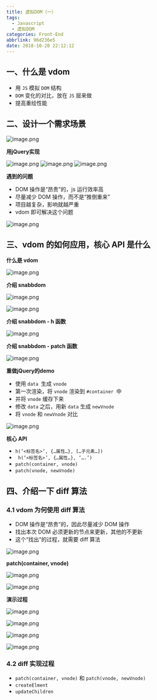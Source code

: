 ```yaml
---
title: 虚拟DOM（一）
tags:
  - Javascript
  - 虚拟DOM
categories: Front-End
abbrlink: 96d236e5
date: 2018-10-20 22:12:12
---
```


## 一、什么是 vdom

- 用 `JS` 模拟 `DOM` 结构
- `DOM` 变化的对比，放在 `JS` 层来做
- 提高重绘性能


## 二、设计一个需求场景

![image.png](https://upload-images.jianshu.io/upload_images/1480597-ecb5ff293ddc8aed.png?imageMogr2/auto-orient/strip%7CimageView2/2/w/1240)

**用jQuery实现**

![image.png](https://upload-images.jianshu.io/upload_images/1480597-68270e52c16db126.png?imageMogr2/auto-orient/strip%7CimageView2/2/w/1240)
![image.png](https://upload-images.jianshu.io/upload_images/1480597-f6538e3e5d70378a.png?imageMogr2/auto-orient/strip%7CimageView2/2/w/1240)
![image.png](https://upload-images.jianshu.io/upload_images/1480597-4245c22334b69ed9.png?imageMogr2/auto-orient/strip%7CimageView2/2/w/1240)

**遇到的问题**

- DOM 操作是“昂贵”的，js 运行效率高
- 尽量减少 DOM 操作，而不是“推倒重来”
- 项目越复杂，影响就越严重
- vdom 即可解决这个问题

![image.png](https://upload-images.jianshu.io/upload_images/1480597-e6482808654c0d90.png?imageMogr2/auto-orient/strip%7CimageView2/2/w/1240)

## 三、vdom 的如何应用，核心 API 是什么

**什么是 vdom**

![image.png](https://upload-images.jianshu.io/upload_images/1480597-cd7999ff2c9f675c.png?imageMogr2/auto-orient/strip%7CimageView2/2/w/1240)

**介绍 snabbdom**


![image.png](https://upload-images.jianshu.io/upload_images/1480597-6315c360edc1b4af.png?imageMogr2/auto-orient/strip%7CimageView2/2/w/1240)

![image.png](https://upload-images.jianshu.io/upload_images/1480597-06a5989e70e0a367.png?imageMogr2/auto-orient/strip%7CimageView2/2/w/1240)

**介绍 snabbdom - h 函数**

![image.png](https://upload-images.jianshu.io/upload_images/1480597-6f5499e3221909fc.png?imageMogr2/auto-orient/strip%7CimageView2/2/w/1240)

**介绍 snabbdom - patch 函数**

![image.png](https://upload-images.jianshu.io/upload_images/1480597-ddd86c5acbcc2c1e.png?imageMogr2/auto-orient/strip%7CimageView2/2/w/1240)


**重做jQuery的demo**

- 使用 `data `生成 `vnode`
- 第一次渲染，将 `vnode` 渲染到 `#container `中
- 并将 `vnode` 缓存下来
- 修改 `data` 之后，用新 `data` 生成 `newVnode`
- 将 `vnode` 和 `newVnode` 对比

![image.png](https://upload-images.jianshu.io/upload_images/1480597-66ffa5d864b85710.png?imageMogr2/auto-orient/strip%7CimageView2/2/w/1240)

**核心 API**

- `h(‘<标签名>’, {…属性…}, […子元素…])`
- ` h(‘<标签名>’, {…属性…}, ‘….’)`
- `patch(container, vnode) `
- `patch(vnode, newVnode) `

## 四、介绍一下 diff 算法

### 4.1 vdom 为何使用 diff 算法

- DOM 操作是“昂贵”的，因此尽量减少 DOM 操作
- 找出本次 DOM 必须更新的节点来更新，其他的不更新
- 这个“找出”的过程，就需要 diff 算法

![image.png](https://upload-images.jianshu.io/upload_images/1480597-20f2d2d895fd2e52.png?imageMogr2/auto-orient/strip%7CimageView2/2/w/1240)

**patch(container, vnode)**

![image.png](https://upload-images.jianshu.io/upload_images/1480597-2f58b6165b164eb8.png?imageMogr2/auto-orient/strip%7CimageView2/2/w/1240)

![image.png](https://upload-images.jianshu.io/upload_images/1480597-58e4ff61b032df41.png?imageMogr2/auto-orient/strip%7CimageView2/2/w/1240)

**演示过程**

![image.png](https://upload-images.jianshu.io/upload_images/1480597-998b7db0afe63fef.png?imageMogr2/auto-orient/strip%7CimageView2/2/w/1240)

![image.png](https://upload-images.jianshu.io/upload_images/1480597-ee8fc075196cdbcd.png?imageMogr2/auto-orient/strip%7CimageView2/2/w/1240)

![image.png](https://upload-images.jianshu.io/upload_images/1480597-0480ea04b8e028a8.png?imageMogr2/auto-orient/strip%7CimageView2/2/w/1240)


![image.png](https://upload-images.jianshu.io/upload_images/1480597-d4dd9e91b9397a67.png?imageMogr2/auto-orient/strip%7CimageView2/2/w/1240)

### 4.2 diff 实现过程

- `patch(container, vnode)` 和 `patch(vnode, newVnode)`
- `createElment`
- `updateChildren`
